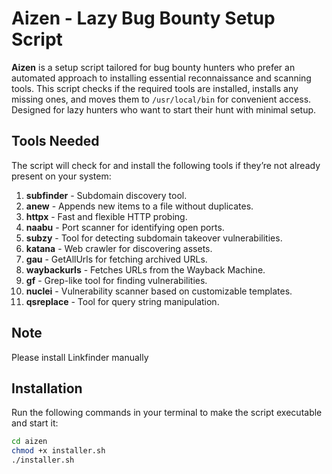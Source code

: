 # Aizen - Lazy Bug Bounty Setup Script

**Aizen** is a setup script tailored for bug bounty hunters who prefer an automated approach to installing essential reconnaissance and scanning tools. This script checks if the required tools are installed, installs any missing ones, and moves them to `/usr/local/bin` for convenient access. Designed for lazy hunters who want to start their hunt with minimal setup.

## Tools Needed

The script will check for and install the following tools if they’re not already present on your system:

1. **subfinder** - Subdomain discovery tool.
2. **anew** - Appends new items to a file without duplicates.
3. **httpx** - Fast and flexible HTTP probing.
4. **naabu** - Port scanner for identifying open ports.
5. **subzy** - Tool for detecting subdomain takeover vulnerabilities.
6. **katana** - Web crawler for discovering assets.
7. **gau** - GetAllUrls for fetching archived URLs.
8. **waybackurls** - Fetches URLs from the Wayback Machine.
9. **gf** - Grep-like tool for finding vulnerabilities.
10. **nuclei** - Vulnerability scanner based on customizable templates.
11. **qsreplace** - Tool for query string manipulation.

## Note
Please install Linkfinder manually

## Installation

Run the following commands in your terminal to make the script executable and start it:

```bash
cd aizen
chmod +x installer.sh
./installer.sh
